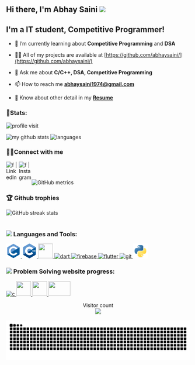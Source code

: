 ## Hi there, I'm Abhay Saini <img src="https://media.giphy.com/media/hvRJCLFzcasrR4ia7z/giphy.gif" width="25px">

## I'm a IT student, Competitive Programmer!

- 🌱 I’m currently learning about **Competitive Programming** and **DSA**

- 👨‍💻 All of my projects are available at [https://github.com/abhaysaini/](https://github.com/abhaysaini/)

- 💬 Ask me about **C/C++, DSA, Competitive Programming**

- 📫 How to reach me **abhaysaini1974@gmail.com**

- 📄 Know about other detail in my **[Resume](https://bit.ly/3QCfW9e)**

### 👦Stats:

<div align="left">

![profile visit](https://komarev.com/ghpvc/?username=abhaysaini) 

<p align="left">
<img src="https://github-readme-stats.vercel.app/api?username=abhaysaini&show_icons=true&theme=buefy" alt="my github stats" width="420"/>&nbsp;<img src="https://github-readme-stats.vercel.app/api/top-langs/?username=abhaysaini&layout=compact&theme=buefy" alt="languages" height="165">
</p>
</div>

### 👨‍💻Connect with me

[<img align="left" alt="f | LinkedIn" width="35px" src="https://cdn.jsdelivr.net/npm/simple-icons@v3/icons/linkedin.svg" />][linkedin]
[<img align="left" alt="f | Instagram" width="35px" src="https://cdn.jsdelivr.net/npm/simple-icons@v3/icons/instagram.svg" />][instagram]
<br />
<br />

![GitHub metrics](https://metrics.lecoq.io/abhaysaini) <br>

### 🏆 Github trophies

![GitHub streak stats](https://github-readme-streak-stats.herokuapp.com/?user=abhaysaini)  
<br />

### <img src="https://media.giphy.com/media/WUlplcMpOCEmTGBtBW/giphy.gif" width="50"> Languages and Tools:

<p align="left">
	<a href="https://www.cprogramming.com/" target="_blank">
		<img src="https://raw.githubusercontent.com/devicons/devicon/master/icons/c/c-original.svg" alt="c" width="40" height="40"/>
	</a>
	<a href="https://www.w3schools.com/cpp/" target="_blank">
		<img src="https://raw.githubusercontent.com/devicons/devicon/master/icons/cplusplus/cplusplus-original.svg" alt="cplusplus" width="40" height="40"/>
	</a>
	<a href="https://reactnative.dev/" target="_blank">
		<img src="https://upload.wikimedia.org/wikipedia/commons/a/a7/React-icon.svg" width="40" height="40"/>
	</a>
	<a href="https://dart.dev" target="_blank">
		<img src="https://www.vectorlogo.zone/logos/dartlang/dartlang-icon.svg" alt="dart" width="40" height="40"/>
	</a>
	<a href="https://firebase.google.com/" target="_blank">
		<img src="https://www.vectorlogo.zone/logos/firebase/firebase-icon.svg" alt="firebase" width="40" height="40"/>
	</a>
	<a href="https://flutter.dev" target="_blank">
		<img src="https://www.vectorlogo.zone/logos/flutterio/flutterio-icon.svg" alt="flutter" width="40" height="40"/>
	</a>
	<a href="https://git-scm.com/" target="_blank">
		<img src="https://www.vectorlogo.zone/logos/git-scm/git-scm-icon.svg" alt="git" width="40" height="40"/>
	</a>
	<a href="https://www.python.org" target="_blank">
		<img src="https://raw.githubusercontent.com/devicons/devicon/master/icons/python/python-original.svg" alt="python" width="40" height="40"/>
	</a>
</p>

### <img src="https://media.giphy.com/media/5h0piMX8ku0xj97W0t/giphy.gif" width="50"> Problem Solving website progress:

<p align="left">
	<a href="https://leetcode.com/abhaysaini2002/" target="_blank">
		<img src="https://media.glassdoor.com/sqll/1763822/leetcode-squarelogo-1524799041565.png" alt="c" width="40" height="40"/>
	</a>
	<a href="https://codeforces.com/profile/abhaysaini2000" target="_blank">
		<img src="https://image.winudf.com/v2/image/Y29tLlNvZnRUZWNocy5Db2RlRm9yY2VzX2ljb25fMF9jOTA3NjNhMA/icon.png?w=170&fakeurl=1"  width="40" height="40"/>
	</a>
	<a href="https://auth.geeksforgeeks.org/user/abhaysaini2000/practice" target="_blank">
		<img src="https://media.geeksforgeeks.org/wp-content/uploads/20210915115837/gfg3-300x300.png" width="40" height="40"/>
	</a>
	<a href="https://www.codechef.com/users/abhaysaini2002" target="_blank">
		<img src="https://img.shields.io/badge/CodeChef-%23964B00.svg?style=for-the-badge&logo=CodeChef&logoColor=white" width="60" height="40"/>
	</a>
</p>

[instagram]: https://www.instagram.com/abhaysaini2000/
[linkedin]: https://www.linkedin.com/in/abhay-saini-09bb71200/

<p align="center"> 
  Visitor count<br>
  <img src="https://profile-counter.glitch.me/abhaysaini/count.svg" />
</p>

![Snake animation](https://github.com/abhaysaini/abhaysaini/blob/output/github-contribution-grid-snake.svg)
